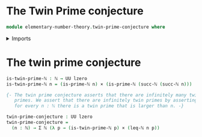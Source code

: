 # The Twin Prime conjecture

```agda
module elementary-number-theory.twin-prime-conjecture where
```

<details><summary>Imports</summary>

```agda
open import elementary-number-theory.inequality-natural-numbers
open import elementary-number-theory.natural-numbers
open import elementary-number-theory.prime-numbers
open import foundation.cartesian-product-types
open import foundation.dependent-pair-types
open import foundation.universe-levels
```

</details>

# The twin prime conjecture

```agda
is-twin-prime-ℕ : ℕ → UU lzero
is-twin-prime-ℕ n = (is-prime-ℕ n) × (is-prime-ℕ (succ-ℕ (succ-ℕ n)))

{- The twin prime conjecture asserts that there are infinitely many twin
   primes. We assert that there are infinitely twin primes by asserting that
   for every n : ℕ there is a twin prime that is larger than n. -}

twin-prime-conjecture : UU lzero
twin-prime-conjecture =
  (n : ℕ) → Σ ℕ (λ p → (is-twin-prime-ℕ p) × (leq-ℕ n p))
```
